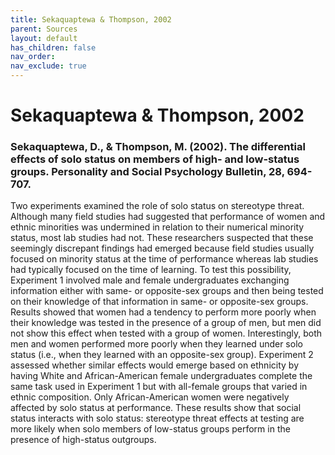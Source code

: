 ```yaml
---
title: Sekaquaptewa & Thompson, 2002
parent: Sources
layout: default
has_children: false
nav_order: 
nav_exclude: true
---
```


# Sekaquaptewa & Thompson, 2002

### Sekaquaptewa, D., & Thompson, M. (2002). The differential effects of solo status on members of high- and low-status groups. Personality and Social Psychology Bulletin, 28, 694-707.

Two experiments examined the role of solo status on stereotype threat. Although many field studies had suggested that performance of women and ethnic minorities was undermined in relation to their numerical minority status, most lab studies had not. These researchers suspected that these seemingly discrepant findings had emerged because field studies usually focused on minority status at the time of performance whereas lab studies had typically focused on the time of learning. To test this possibility, Experiment 1 involved male and female undergraduates exchanging information either with same- or opposite-sex groups and then being tested on their knowledge of that information in same- or opposite-sex groups. Results showed that women had a tendency to perform more poorly when their knowledge was tested in the presence of a group of men, but men did not show this effect when tested with a group of women. Interestingly, both men and women performed more poorly when they learned under solo status (i.e., when they learned with an opposite-sex group). Experiment 2 assessed whether similar effects would emerge based on ethnicity by having White and African-American female undergraduates complete the same task used in Experiment 1 but with all-female groups that varied in ethnic composition. Only African-American women were negatively affected by solo status at performance. These results show that social status interacts with solo status: stereotype threat effects at testing are more likely when solo members of low-status groups perform in the presence of high-status outgroups.
